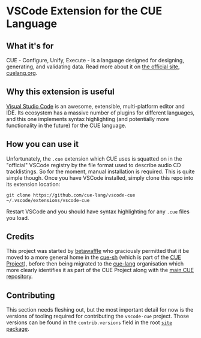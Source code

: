 # VSCode Extension for the CUE Language

## What it's for

CUE - Configure, Unify, Execute - is a language designed for designing,
generating, and validating data. Read more about it on [the official site, cuelang.org](https://cuelang.org).

## Why this extension is useful

[Visual Studio Code](https://code.visualstudio.com/) is an awesome, extensible, multi-platform editor and IDE.
Its ecosystem has a massive number of plugins for different languages, and this one implements syntax highlighting
(and potentially more functionality in the future) for the CUE language.

## How you can use it

Unfortunately, the `.cue` extension which CUE uses is squatted on in the "official" VSCode registry by the file format used to describe audio CD tracklistings.
So for the moment, manual installation is required. This is quite simple though. Once you have VSCode installed, simply clone this repo into its extension location:

```shell
git clone https://github.com/cue-lang/vscode-cue ~/.vscode/extensions/vscode-cue
```

Restart VSCode and you should have syntax highlighting for any `.cue` files you load.

## Credits

This project was started by [betawaffle](https://github.com/betawaffle) who
graciously permitted that it be moved to a more general home in the
[cue-sh](https://github.com/cue-sh) (which is part of the [CUE
Project](https://cuelang.org)), before then being migrated to the
[cue-lang](https://github.com/cue-lang) organisation which more clearly
identifies it as part of the CUE Project along with the [main CUE
repository](https://github.com/cue-lang/cue).

## Contributing

This section needs fleshing out, but the most important detail for now is the
versions of tooling required for contributing the `vscode-cue` project.
Those versions can be found in the `contrib.versions` field in the root [`site`
package](site.cue).
